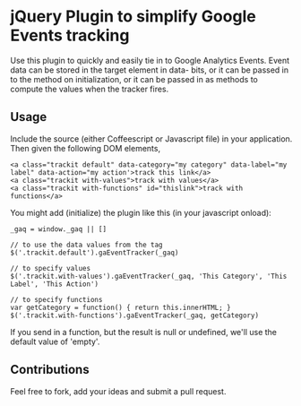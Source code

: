 # jQuery Plugin to simplify Google Events tracking

Use this plugin to quickly and easily tie in to Google Analytics Events.  Event data can be stored 
in the target element in data- bits, or it can be passed in to the method on initialization, or 
it can be passed in as methods to compute the values when the tracker fires.

## Usage

Include the source (either Coffeescript or Javascript file) in your application.  Then given the following DOM elements,

    <a class="trackit default" data-category="my category" data-label="my label" data-action="my action'>track this link</a>
    <a class="trackit with-values">track with values</a>
    <a class="trackit with-functions" id="thislink">track with functions</a>

You might add (initialize) the plugin like this (in your javascript onload):

    _gaq = window._gaq || []

    // to use the data values from the tag
    $('.trackit.default').gaEventTracker(_gaq)

    // to specify values
    $('.trackit.with-values').gaEventTracker(_gaq, 'This Category', 'This Label', 'This Action')

    // to specify functions
    var getCategory = function() { return this.innerHTML; }
    $('.trackit.with-functions').gaEventTracker(_gaq, getCategory)

If you send in a function, but the result is null or undefined, we'll use the default value of 'empty'.

## Contributions

Feel free to fork, add your ideas and submit a pull request.


